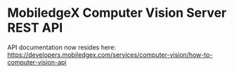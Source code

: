 # MobiledgeX Computer Vision Server REST API

API documentation now resides here:
https://developers.mobiledgex.com/services/computer-vision/how-to-computer-vision-api
